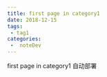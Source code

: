 ```yaml
---
title: first page in category1
date: 2018-12-15
tags:
 - tag1
categories:
 -  noteDev
---
```


first page in category1 自动部署